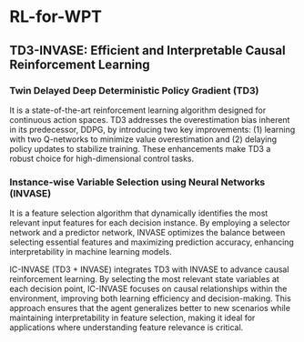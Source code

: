# RL-for-WPT

## TD3-INVASE: Efficient and Interpretable Causal Reinforcement Learning

### Twin Delayed Deep Deterministic Policy Gradient (TD3) 
It is a state-of-the-art reinforcement learning algorithm designed for continuous action spaces. TD3 addresses the overestimation bias inherent in its predecessor, DDPG, by introducing two key improvements: (1) learning with two Q-networks to minimize value overestimation and (2) delaying policy updates to stabilize training. These enhancements make TD3 a robust choice for high-dimensional control tasks.

### Instance-wise Variable Selection using Neural Networks (INVASE)
It is a feature selection algorithm that dynamically identifies the most relevant input features for each decision instance. By employing a selector network and a predictor network, INVASE optimizes the balance between selecting essential features and maximizing prediction accuracy, enhancing interpretability in machine learning models.

IC-INVASE (TD3 + INVASE) integrates TD3 with INVASE to advance causal reinforcement learning. By selecting the most relevant state variables at each decision point, IC-INVASE focuses on causal relationships within the environment, improving both learning efficiency and decision-making. This approach ensures that the agent generalizes better to new scenarios while maintaining interpretability in feature selection, making it ideal for applications where understanding feature relevance is critical.
